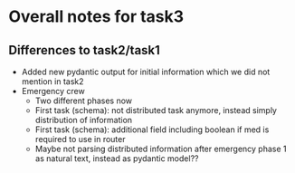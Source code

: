 # Overall notes for task3

## Differences to task2/task1

- Added new pydantic output for initial information which we did not mention in task2
- Emergency crew
  - Two different phases now
  - First task (schema): not distributed task anymore, instead simply distribution of information
  - First task (schema): additional field including boolean if med is required to use in router
  - Maybe not parsing distributed information after emergency phase 1 as natural text, instead as pydantic model??
